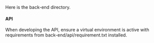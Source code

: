 Here is the back-end directory.


#### API
When developing the API, ensure a virtual environment is active with requirements from back-end/api/requirement.txt installed.
